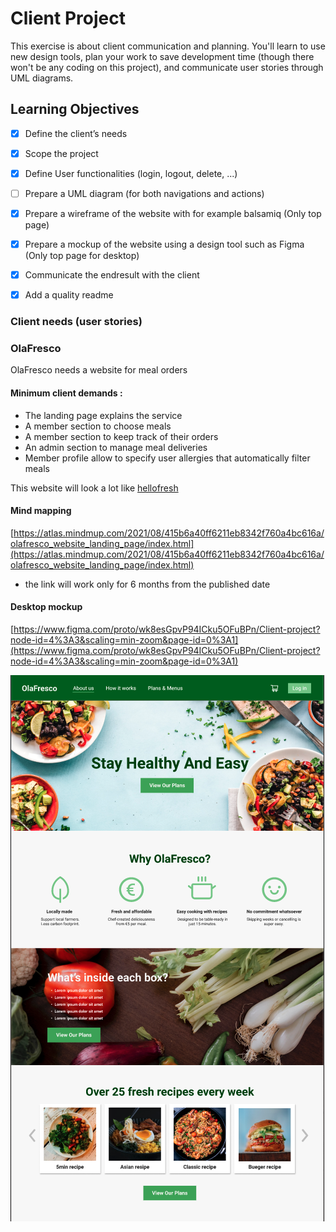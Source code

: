 # Client Project

This exercise is about client communication and planning. You'll learn to use new design tools, plan your work to save development time (though there won't be any coding on this project), and communicate user stories through UML diagrams.

## Learning Objectives
- [x] Define the client’s needs
- [x] Scope the project
- [x] Define User functionalities (login, logout, delete, ...)
- [ ] Prepare a UML diagram (for both navigations and actions)
- [x] Prepare a wireframe of the website with for example balsamiq (Only top page)
- [x] Prepare a mockup of the website using a design tool such as Figma  (Only top page for desktop)
- [x] Communicate the endresult with the client
- [x] Add a quality readme


### Client needs (user stories)

### OlaFresco
OlaFresco needs a website for meal orders

#### Minimum client demands :

- The landing page explains the service
- A member section to choose meals
- A member section to keep track of their orders
- An admin section to manage meal deliveries
- Member profile allow to specify user allergies that automatically filter meals

This website will look a lot like [hellofresh](https://hellofresh.com/)


#### Mind mapping
[https://atlas.mindmup.com/2021/08/415b6a40ff6211eb8342f760a4bc616a/olafresco_website_landing_page/index.html](https://atlas.mindmup.com/2021/08/415b6a40ff6211eb8342f760a4bc616a/olafresco_website_landing_page/index.html)
* the link will work only for 6 months from the published date

#### Desktop mockup
[https://www.figma.com/proto/wk8esGpvP94ICku5OFuBPn/Client-project?node-id=4%3A3&scaling=min-zoom&page-id=0%3A1](https://www.figma.com/proto/wk8esGpvP94ICku5OFuBPn/Client-project?node-id=4%3A3&scaling=min-zoom&page-id=0%3A1)

![Screenshot](Screenshot.png)